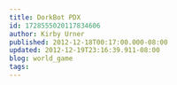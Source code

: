 ```yaml
---
title: DorkBot PDX
id: 1728555020117834606
author: Kirby Urner
published: 2012-12-18T00:17:00.000-08:00
updated: 2012-12-19T23:16:39.911-08:00
blog: world_game
tags: 
---
```



